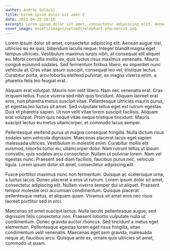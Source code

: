 ```yaml
---
author: András Gulácsi
title: Lorem ipsum dolor sit amet 2
date: 2021-04-22 18:16
excerpt: Lorem ipsum dolor sit amet, consectetur adipiscing elit. Aenean augue nisl, ultricies eu ex quis, bibendum iaculis neque. Integer blandit magna eget tempus ultricies.
cover_image: assets/images/uploads/elephant-php-mascot.png
---
```


Lorem ipsum dolor sit amet, consectetur adipiscing elit. Aenean augue nisl, ultricies eu ex quis, bibendum iaculis
neque. Integer blandit magna eget tempus ultricies. Vestibulum maximus turpis nibh, at consequat elit aliquet eu. Morbi
convallis mollis ex, quis luctus risus maximus venenatis. Mauris congue euismod sodales. Sed fermentum finibus libero,
eu imperdiet nunc vehicula at. Cras vitae ipsum suscipit, consequat leo vel, tristique lectus. Curabitur porta, arcu
lobortis eleifend pulvinar, ex magna viverra enim, a pharetra felis leo feugiat erat.

Aliquam erat volutpat. Mauris non velit libero. Nam nec venenatis erat. Cras in quam tellus. Fusce viverra sed nibh quis
tincidunt. Aliquam laoreet erat eros, non pharetra metus suscipit vitae. Pellentesque ultricies mauris purus, et egestas
leo luctus sit amet. Sed vulputate tellus eget est rutrum egestas. Duis et pharetra sapien. Ut non velit vitae lorem
suscipit facilisis. Aliquam erat volutpat. Proin quis neque vitae neque tristique tincidunt. Mauris suscipit lectus eu
metus ullamcorper, et commodo lacus semper.

Pellentesque eleifend purus ut magna consequat fringilla. Nulla dictum risus sodales sem vehicula dignissim. Maecenas
placerat lacus eget sapien malesuada ultrices. Vestibulum in molestie enim. Curabitur mollis elit euismod, lobortis
tortor eu, ullamcorper dolor. Nam rutrum tellus ut ipsum convallis, quis sodales arcu consectetur. Nullam ut pulvinar
lorem. Nam vel egestas nunc. Praesent sed diam facilisis, faucibus purus nec, vehicula ligula. Lorem ipsum dolor sit
amet, consectetur adipiscing elit.

Fusce porttitor maximus nunc non fermentum. Quisque ac scelerisque urna, a luctus lacus. Donec placerat a eros ut
rutrum. Lorem ipsum dolor sit amet, consectetur adipiscing elit. Nullam viverra semper dui ut aliquet. Praesent tempor
molestie orci accumsan condimentum. Quisque placerat pellentesque metus, et aliquam quam. Vivamus sit amet eros nec
risus laoreet porttitor sed in orci.

Maecenas sit amet suscipit lectus. Nulla iaculis pellentesque augue, sed dignissim felis consectetur non. Praesent
lobortis vulputate nulla ut condimentum. Donec gravida auctor rhoncus. Sed tincidunt a metus eget elementum.
Pellentesque egestas lorem eget risus fringilla, vitae condimentum velit venenatis. Maecenas eget sem gravida, malesuada
neque at, faucibus arcu. Quisque ante ex, ornare quis ultricies sit amet, commodo ut quam.
